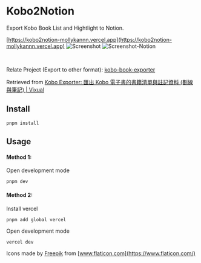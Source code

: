 # Kobo2Notion

Export Kobo Book List and Hightlight to Notion.

[https://kobo2notion-mollykannn.vercel.app](https://kobo2notion-mollykannn.vercel.app)
![Screenshot](https://kobo2notion-mollykannn.vercel.app/img/screenshot.png)
![Screenshot-Notion](https://kobo2notion-mollykannn.vercel.app/img/screenshot-notion.png)

<br>

Relate Project (Export to other format): [kobo-book-exporter](https://github.com/mollykannn/kobo-book-exporter)

Retrieved from [Kobo Exporter: 匯出 Kobo 電子書的書籍清單與註記資料 (劃線與筆記) | Vixual](http://www.vixual.net/blog/archives/117)

## Install

```shell
pnpm install
```

## Usage

#### Method 1:

Open development mode
```shell
pnpm dev
```
#### Method 2:

Install vercel
```shell
pnpm add global vercel
```
Open development mode
```shell
vercel dev
```

Icons made by [Freepik](https://www.freepik.com) from [www.flaticon.com](https://www.flaticon.com/)